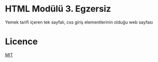 # HTML Modülü 3. Egzersiz

Yemek tarifi içeren tek sayfalı, css giriş elementlerinin olduğu web sayfası

# Licence
[MIT](https://choosealicense.com/licenses/mit/)